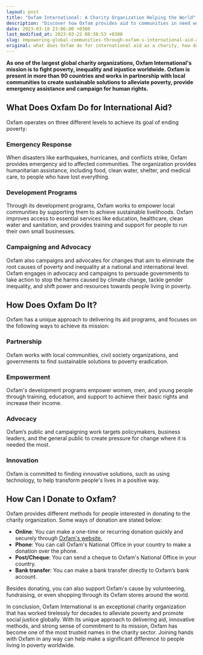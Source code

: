 ```yaml
---
layout: post
title: "Oxfam International: A Charity Organization Helping the World"
description: "Discover how Oxfam provides aid to communities in need worldwide through their charity programs. Learn how to donate to support their mission and make a positive impact on the world."
date: 2023-03-18 23:06:00 +0300
last_modified_at: 2023-03-22 08:38:53 +0300
slug: empowering-global-communities-through-oxfam-s-international-aid-and-donations-ways-to-contribute-and-make-a-difference
original: what does Oxfam do for international aid as a charity, how do they do it, how can i donate?
---
```

**As one of the largest global charity organizations, Oxfam International's mission is to fight poverty, inequality and injustice worldwide. Oxfam is present in more than 90 countries and works in partnership with local communities to create sustainable solutions to alleviate poverty, provide emergency assistance and campaign for human rights.**

## What Does Oxfam Do for International Aid?

Oxfam operates on three different levels to achieve its goal of ending poverty:

### Emergency Response

When disasters like earthquakes, hurricanes, and conflicts strike, Oxfam provides emergency aid to affected communities. The organization provides humanitarian assistance, including food, clean water, shelter, and medical care, to people who have lost everything.

### Development Programs

Through its development programs, Oxfam works to empower local communities by supporting them to achieve sustainable livelihoods. Oxfam improves access to essential services like education, healthcare, clean water and sanitation, and provides training and support for people to run their own small businesses.

### Campaigning and Advocacy

Oxfam also campaigns and advocates for changes that aim to eliminate the root causes of poverty and inequality at a national and international level. Oxfam engages in advocacy and campaigns to persuade governments to take action to stop the harms caused by climate change, tackle gender inequality, and shift power and resources towards people living in poverty.

## How Does Oxfam Do It?

Oxfam has a unique approach to delivering its aid programs, and focuses on the following ways to achieve its mission:

### Partnership

Oxfam works with local communities, civil society organizations, and governments to find sustainable solutions to poverty eradication.

### Empowerment

Oxfam's development programs empower women, men, and young people through training, education, and support to achieve their basic rights and increase their income.

### Advocacy

Oxfam’s public and campaigning work targets policymakers, business leaders, and the general public to create pressure for change where it is needed the most.

### Innovation

Oxfam is committed to finding innovative solutions, such as using technology, to help transform people's lives in a positive way.

## How Can I Donate to Oxfam?

Oxfam provides different methods for people interested in donating to the charity organization. Some ways of donation are stated below:

* **Online**: You can make a one-time or recurring donation quickly and securely through [Oxfam's website.](https://www.oxfam.org/en)
* **Phone**: You can call Oxfam's National Office in your country to make a donation over the phone.
* **Post/Cheque**: You can send a cheque to Oxfam's National Office in your country.
* **Bank transfer**: You can make a bank transfer directly to Oxfam’s bank account.

Besides donating, you can also support Oxfam's cause by volunteering, fundraising, or even shopping through its Oxfam stores around the world.

In conclusion, Oxfam International is an exceptional charity organization that has worked tirelessly for decades to alleviate poverty and promote social justice globally. With its unique approach to delivering aid, innovative methods, and strong sense of commitment to its mission, Oxfam has become one of the most trusted names in the charity sector. Joining hands with Oxfam in any way can help make a significant difference to people living in poverty worldwide.